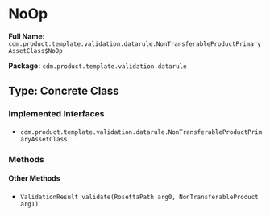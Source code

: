 # NoOp

**Full Name:** `cdm.product.template.validation.datarule.NonTransferableProductPrimaryAssetClass$NoOp`

**Package:** `cdm.product.template.validation.datarule`

## Type: Concrete Class

### Implemented Interfaces

- `cdm.product.template.validation.datarule.NonTransferableProductPrimaryAssetClass`

### Methods

#### Other Methods

- `ValidationResult validate(RosettaPath arg0, NonTransferableProduct arg1)`

